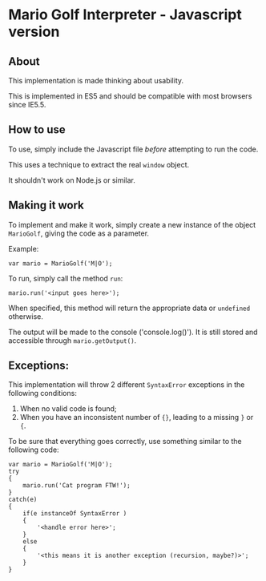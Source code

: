 # Mario Golf Interpreter - Javascript version

## About

This implementation is made thinking about usability.

This is implemented in ES5 and should be compatible with most browsers since IE5.5.

## How to use

To use, simply include the Javascript file *before* attempting to run the code.

This uses a technique to extract the real `window` object.

It shouldn't work on Node.js or similar.

## Making it work

To implement and make it work, simply create a new instance of the object `MarioGolf`, giving the code as a parameter.

Example:

    var mario = MarioGolf('M|O');

To run, simply call the method `run`:

    mario.run('<input goes here>');

When specified, this method will return the appropriate data or `undefined` otherwise.

The output will be made to the console ('console.log()'). It is still stored and accessible through `mario.getOutput()`.

## Exceptions:

This implementation will throw 2 different `SyntaxError` exceptions in the following conditions:

 1. When no valid code is found;
 2. When you have an inconsistent number of `{}`, leading to a missing `}` or `{`.

To be sure that everything goes correctly, use something similar to the following code:

    var mario = MarioGolf('M|O');
    try
    {
        mario.run('Cat program FTW!');
    }
    catch(e)
    {
        if(e instanceOf SyntaxError )
        {
            '<handle error here>';
        }
        else
        {
            '<this means it is another exception (recursion, maybe?)>';
        }
    }
